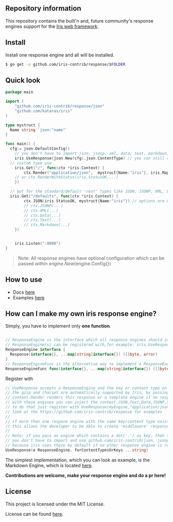 ## Repository information

This repository contains the built'n and, future community's response engines support for the [Iris web framework](https://github.com/kataras/iris).


## Install

Install one response engine and all will be installed.

```sh
$ go get -u github.com/iris-contrib/response/$FOLDER
```


## Quick look

```go
package main

import (
	"github.com/iris-contrib/response/json"
	"github.com/kataras/iris"
)

type mystruct {
  Name string `json:"name"`
}

func main() {
  cfg:= json.DefaultConfig()
	// you don't have to import json, jsonp, xml, data, text, markdown, iris uses these by default if no other response engine is registered for these content types.  
	iris.UseResponse(json.New(cfg),json.ContentType) // you can still register with your own preferred custom key!
  // custom type use
	iris.Get("/", func(ctx *iris.Context) {
		ctx.Render("application/json",  mystruct{Name:"iris"}, iris.Map{"gzip": true,"charset":"UTF-8"}) // gzip is false by default, charset is UTF-8 by default
    // or ctx.RenderWithStatus(iris.StatusOK,...)
	})

  // but for the standard/default 'rest' types like JSON, JSONP, XML, Data, Text, Markdown you can use these context's functions also:
  iris.Get("/defaults", func(ctx *iris.Context) {
		ctx.JSON(iris.StatusOK, mystruct{Name:"iris"}) // options are optional parameter
    	// ctx.JSONP(...)
    	// ctx.XML(...)
    	// ctx.Data(...)
    	// ctx.Text(...)
		// ctx.Markdown(...)
	})


	iris.Listen(":8080")
}

```

> Note: All response engines have optional configuration which can be passed within $engine.New($engine.Config{})

## How to use

- Docs [here](https://kataras.gitbooks.io/iris/content/response-engines.html)
- Examples [here](https://github.com/iris-contrib/examples/tree/master/response_engines)


## How can I make my own iris response engine?

Simply, you have to implement only **one function**.
```go

// ResponseEngine is the interface which all response engines should implement to send responses
// ResponseEngine(s) can be registered with,for example: iris.UseResponse( json.New(), "application/json")
ResponseEngine interface {
  Response(interface{}, ...map[string]interface{}) ([]byte, error)
}
// ResponseEngineFunc is the alternative way to implement a ResponseEngine using a simple function
ResponseEngineFunc func(interface{}, ...map[string]interface{}) ([]byte, error)

```

Register with

```go
// UseResponse accepts a ResponseEngine and the key or content type on which the developer wants to register this response engine
// the gzip and charset are automatically supported by Iris, by passing the iris.RenderOptions{} map on the context.Render
// context.Render renders this response or a template engine if no response engine with the 'key' found
// with these engines you can inject the context.JSON,Text,Data,JSONP,XML also
// to do that just register with UseResponse(myEngine,"application/json") and so on
// look at the https://github.com/iris-contrib/response for examples
//
// if more than one respone engine with the same key/content type exists then the results will be appended to the final request's body
// this allows the developer to be able to create 'middleware' responses engines
//
// Note: if you pass an engine which contains a dot('.') as key, then the engine will not be registered.
// you don't have to import and use github.com/iris-contrib/json, jsonp, xml, data, text, markdown
// because iris uses these by default if no other response engine is registered for these content types
UseResponse(e ResponseEngine, forContentTypesOrKeys ...string)
```

The simplest implementation, which you can look as example, is the Markdown Engine, which is located [here](https://github.com/iris-contrib/response/tree/master/text/text.go).

**Contributions are welcome, make your response engine and do a pr here!**

## License

This project is licensed under the MIT License.

License can be found [here](LICENSE).
